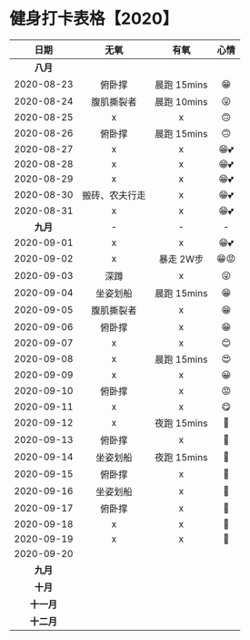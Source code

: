 # 健身打卡表格【2020】

|    日期    |      无氧      |    有氧     | 心情 |
| :--------: | :------------: | :---------: | :--: |
|  **八月**  |                |             |      |
| 2020-08-23 |     俯卧撑     | 晨跑 15mins |  😁   |
| 2020-08-24 |   腹肌撕裂者   | 晨跑 10mins |  😜   |
| 2020-08-25 |       x        |      x      |  🙃   |
| 2020-08-26 |     俯卧撑     | 晨跑 15mins |  🙃   |
| 2020-08-27 |       x        |      x      |  😁💕  |
| 2020-08-28 |       x        |      x      |  😁💕  |
| 2020-08-29 |       x        |      x      |  😁💕  |
| 2020-08-30 | 搬砖、农夫行走 |      x      |  😁💕  |
| 2020-08-31 |       x        |      x      |  😁💕  |
|  **九月**  |       -        |      -      |  -   |
| 2020-09-01 |       x        |      x      |  😁💕  |
| 2020-09-02 |       x        |  暴走 2W步  |  😁😡  |
| 2020-09-03 |      深蹲      |      x      |  😜   |
| 2020-09-04 |    坐姿划船    | 晨跑 15mins |  😁   |
| 2020-09-05 |   腹肌撕裂者   |      x      |  😁   |
| 2020-09-06 |     俯卧撑     |      x      |  😁   |
| 2020-09-07 |       x        |      x      |  😊   |
| 2020-09-08 |       x        | 晨跑 15mins |  😍   |
| 2020-09-09 |       x        |      x      |  😀   |
| 2020-09-10 |     俯卧撑     |      x      |  😡   |
| 2020-09-11 |       x        |      x      |  😋   |
| 2020-09-12 |       x        | 夜跑 15mins |  🐷   |
| 2020-09-13 |     俯卧撑     |      x      |  🎲   |
| 2020-09-14 |    坐姿划船    | 夜跑 15mins |  🎲   |
| 2020-09-15 |     俯卧撑     |      x      |  🎃   |
| 2020-09-16 |    坐姿划船    |      x      |  🎲   |
| 2020-09-17 |     俯卧撑     |      x      |  🎲   |
| 2020-09-18 |       x        |      x      |  🎲   |
| 2020-09-19 |       x        |      x      |  🎲   |
| 2020-09-20 |                |             |      |
|  **九月**  |                |             |      |
|  **十月**  |                |             |      |
| **十一月** |                |             |      |
| **十二月** |                |             |      |

